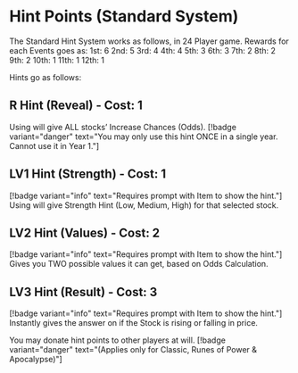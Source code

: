 # Hint Points (Standard System)

The Standard Hint System works as follows, in 24 Player game.
Rewards for each Events goes as:
1st: 6
2nd: 5
3rd: 4
4th: 4
5th: 3
6th: 3
7th: 2
8th: 2
9th: 2
10th: 1
11th: 1
12th: 1

Hints go as follows:
## R Hint (Reveal) - Cost: 1
Using will give ALL stocks’ Increase Chances (Odds).
[!badge variant="danger" text="You may only use this hint ONCE in a single year. Cannot use it in Year 1."]

## LV1 Hint (Strength) - Cost: 1
[!badge variant="info" text="Requires prompt with Item to show the hint."]
Using will give Strength Hint (Low, Medium, High) for that selected stock.

## LV2 Hint (Values) - Cost: 2
[!badge variant="info" text="Requires prompt with Item to show the hint."]
Gives you TWO possible values it can get, based on Odds Calculation.

## LV3 Hint (Result) - Cost: 3
[!badge variant="info" text="Requires prompt with Item to show the hint."]
Instantly gives the answer on if the Stock is rising or falling in price.

You may donate hint points to other players at will. [!badge variant="danger" text="(Applies only for Classic, Runes of Power & Apocalypse)"]
